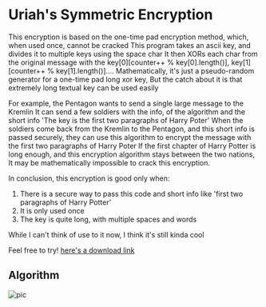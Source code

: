 # Uriah's Symmetric Encryption

This encryption is based on the one-time pad encryption method, which, when used once, cannot be cracked
This program takes an ascii key, and divides it to multiple keys using the space char
It then XORs each char from the original message with the key[0][counter++ % key[0].length()], key[1][counter++ % key[1].length()]....
Mathematically, it's just a pseudo-random generator for a one-time pad long xor key,
But the catch about it is that extremely long textual key can be used easily

For example, the Pentagon wants to send a single large message to the Kremlin
It can send a few soldiers with the info, of the algorithm and the short info 'The key is the first two paragraphs of Harry Poter'
When the soldiers come back from the Kremlin to the Pentagon, and this short info is passed securely, they can use this algorithm to encrypt the message with the first two paragraphs of Harry Poter
If the first chapter of Harry Potter is long enough, and this encryption algorithm stays between the two nations,
It may be mathematically impossible to crack this encryption.

In conclusion, this encryption is good only when:
1. There is a secure way to pass this code and short info like 'first two paragraphs of Harry Potter'
2. It is only used once
3. The key is quite long, with multiple spaces and words

While I can't think of use to it now, I think it's still kinda cool

Feel free to try! [here's a download link](https://github.com/UriahShaulMandel/Uriah-s-Symmetric-Encryption/raw/master/Uriah's%20Symmetric%20Encryption.exe)

## Algorithm

![pic](https://github.com/UriahShaulMandel/Uriah-s-Symmetric-Encryption/blob/master/USE.png?raw=true)
